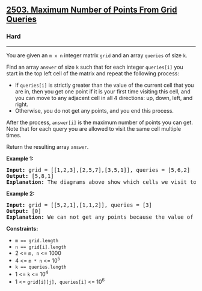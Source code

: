 <h2><a href="https://leetcode.com/problems/maximum-number-of-points-from-grid-queries">2503. Maximum Number of Points From Grid Queries</a></h2>
<h3>Hard</h3>
<hr>
<p>You are given an <code>m x n</code> integer matrix <code>grid</code> and an array <code>queries</code> of size <code>k</code>.</p>
<p>Find an array <code>answer</code> of size <code>k</code> such that for each integer <code>queries[i]</code> you start in the top left cell of the matrix and repeat the following process:</p>
<ul>
  <li>If <code>queries[i]</code> is strictly greater than the value of the current cell that you are in, then you get one point if it is your first time visiting this cell, and you can move to any adjacent cell in all 4 directions: up, down, left, and right.</li>
  <li>Otherwise, you do not get any points, and you end this process.</li>
</ul>
<p>After the process, <code>answer[i]</code> is the maximum number of points you can get. Note that for each query you are allowed to visit the same cell multiple times.</p>
<p>Return the resulting array <code>answer</code>.</p>
<p><strong>Example 1:</strong></p>
<pre>
<strong>Input:</strong> grid = [[1,2,3],[2,5,7],[3,5,1]], queries = [5,6,2]
<strong>Output:</strong> [5,8,1]
<strong>Explanation:</strong> The diagrams above show which cells we visit to get points for each query.
</pre>
<p><strong>Example 2:</strong></p>
<pre>
<strong>Input:</strong> grid = [[5,2,1],[1,1,2]], queries = [3]
<strong>Output:</strong> [0]
<strong>Explanation:</strong> We can not get any points because the value of the top left cell is already greater than or equal to 3.
</pre>
<p><strong>Constraints:</strong></p>
<ul>
  <li><code>m == grid.length</code></li>
  <li><code>n == grid[i].length</code></li>
  <li>2 <= <code>m, n</code> <= 1000</li>
  <li>4 <= <code>m * n</code> <= 10<sup>5</sup></li>
  <li><code>k == queries.length</code></li>
  <li>1 <= <code>k</code> <= 10<sup>4</sup></li>
  <li>1 <= <code>grid[i][j], queries[i]</code> <= 10<sup>6</sup></li>
</ul>
